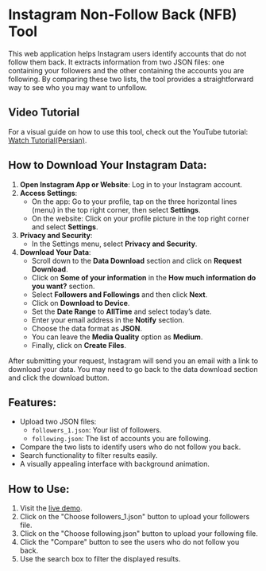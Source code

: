 # Instagram Non-Follow Back (NFB) Tool

This web application helps Instagram users identify accounts that do not follow them back. It extracts information from two JSON files: one containing your followers and the other containing the accounts you are following. By comparing these two lists, the tool provides a straightforward way to see who you may want to unfollow.

## Video Tutorial
For a visual guide on how to use this tool, check out the YouTube tutorial: [Watch Tutorial(Persian)](https://www.youtube.com/@erfannjz).

## How to Download Your Instagram Data:
1. **Open Instagram App or Website**: Log in to your Instagram account.
2. **Access Settings**:
   - On the app: Go to your profile, tap on the three horizontal lines (menu) in the top right corner, then select **Settings**.
   - On the website: Click on your profile picture in the top right corner and select **Settings**.
3. **Privacy and Security**:
   - In the Settings menu, select **Privacy and Security**.
4. **Download Your Data**:
   - Scroll down to the **Data Download** section and click on **Request Download**.
   - Click on **Some of your information** in the **How much information do you want?** section.
   - Select **Followers and Followings** and then click **Next**.
   - Click on **Download to Device**.
   - Set the **Date Range** to **AllTime** and select today’s date.
   - Enter your email address in the **Notify** section.
   - Choose the data format as **JSON**.
   - You can leave the **Media Quality** option as **Medium**.
   - Finally, click on **Create Files**.

After submitting your request, Instagram will send you an email with a link to download your data. You may need to go back to the data download section and click the download button.

## Features:
- Upload two JSON files:
  - `followers_1.json`: Your list of followers.
  - `following.json`: The list of accounts you are following.
- Compare the two lists to identify users who do not follow you back.
- Search functionality to filter results easily.
- A visually appealing interface with background animation.

## How to Use:
1. Visit the [live demo](https://erfannjz.github.io/Instagram-NFB/).
2. Click on the "Choose followers_1.json" button to upload your followers file.
3. Click on the "Choose following.json" button to upload your following file.
4. Click the "Compare" button to see the users who do not follow you back.
5. Use the search box to filter the displayed results.

